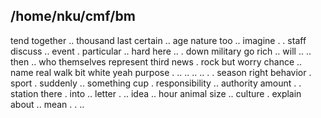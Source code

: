 /home/nku/cmf/bm
----------------
tend
together
..
thousand
last
certain
..
age
nature
too
..
imagine
.
.
staff
discuss
..
event
.
particular
..
hard
here
..
.
down
military
go
rich
..
will
..
..
then
..
who
themselves
represent
third
news
.
rock
but
worry
chance
..
name
real
walk
bit
white
yeah
purpose
.
..
..
..
..
.
.
season
right
behavior
.
sport
.
suddenly
..
something
cup
.
responsibility
..
authority
amount
.
.
station
there
.
into
..
letter
.
..
idea
..
hour
animal
size
..
culture
.
explain
about
..
mean
.
.
..
